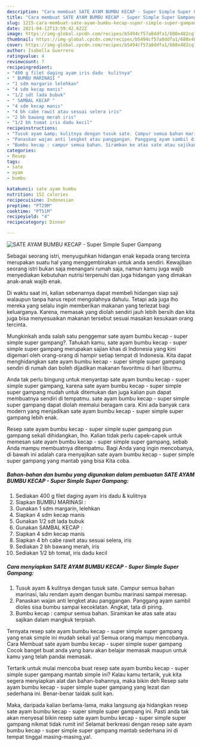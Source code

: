```yaml
---
description: "Cara membuat SATE AYAM BUMBU KECAP - Super Simple Super Gampang yang enak dan Mudah Dibuat"
title: "Cara membuat SATE AYAM BUMBU KECAP - Super Simple Super Gampang yang enak dan Mudah Dibuat"
slug: 1215-cara-membuat-sate-ayam-bumbu-kecap-super-simple-super-gampang-yang-enak-dan-mudah-dibuat
date: 2021-04-12T13:59:42.622Z
image: https://img-global.cpcdn.com/recipes/b5494cf57a8ddfa1/680x482cq70/sate-ayam-bumbu-kecap-super-simple-super-gampang-foto-resep-utama.jpg
thumbnail: https://img-global.cpcdn.com/recipes/b5494cf57a8ddfa1/680x482cq70/sate-ayam-bumbu-kecap-super-simple-super-gampang-foto-resep-utama.jpg
cover: https://img-global.cpcdn.com/recipes/b5494cf57a8ddfa1/680x482cq70/sate-ayam-bumbu-kecap-super-simple-super-gampang-foto-resep-utama.jpg
author: Isabella Guerrero
ratingvalue: 4
reviewcount: 7
recipeingredient:
- "400 g filet daging ayam iris dadu  kulitnya"
- " BUMBU MARINASI "
- "1 sdm margarin lelehkan"
- "4 sdm kecap manis"
- "1/2 sdt lada bubuk"
- " SAMBAL KECAP "
- "4 sdm kecap manis"
- "4 bh cabe rawit atau sesuai selera iris"
- "2 bh bawang merah iris"
- "1/2 bh tomat iris dadu kecil"
recipeinstructions:
- "Tusuk ayam &amp; kulitnya dengan tusuk sate. Campur semua bahan marinasi, lalu rendam ayam dengan bumbu marinasi sampai meresap."
- "Panaskan wajan anti lengket atau panggangan. Panggang ayam sambil dioles sisa bumbu sampai kecoklatan. Angkat, tata di piring."
- "Bumbu kecap : campur semua bahan. Siramkan ke atas sate atau sajikan dalam mangkuk terpisah."
categories:
- Resep
tags:
- sate
- ayam
- bumbu

katakunci: sate ayam bumbu 
nutrition: 152 calories
recipecuisine: Indonesian
preptime: "PT29M"
cooktime: "PT51M"
recipeyield: "4"
recipecategory: Dinner

---
```



![SATE AYAM BUMBU KECAP - Super Simple Super Gampang](https://img-global.cpcdn.com/recipes/b5494cf57a8ddfa1/680x482cq70/sate-ayam-bumbu-kecap-super-simple-super-gampang-foto-resep-utama.jpg)

Sebagai seorang istri, menyuguhkan hidangan enak kepada orang tercinta merupakan suatu hal yang menggembirakan untuk anda sendiri. Kewajiban seorang istri bukan saja menangani rumah saja, namun kamu juga wajib menyediakan kebutuhan nutrisi terpenuhi dan juga hidangan yang dimakan anak-anak wajib enak.

Di waktu  saat ini, kalian sebenarnya dapat membeli hidangan siap saji walaupun tanpa harus repot mengolahnya dahulu. Tetapi ada juga lho mereka yang selalu ingin memberikan makanan yang terlezat bagi keluarganya. Karena, memasak yang diolah sendiri jauh lebih bersih dan kita juga bisa menyesuaikan makanan tersebut sesuai masakan kesukaan orang tercinta. 



Mungkinkah anda salah satu penggemar sate ayam bumbu kecap - super simple super gampang?. Tahukah kamu, sate ayam bumbu kecap - super simple super gampang merupakan sajian khas di Indonesia yang kini digemari oleh orang-orang di hampir setiap tempat di Indonesia. Kita dapat menghidangkan sate ayam bumbu kecap - super simple super gampang sendiri di rumah dan boleh dijadikan makanan favoritmu di hari liburmu.

Anda tak perlu bingung untuk menyantap sate ayam bumbu kecap - super simple super gampang, karena sate ayam bumbu kecap - super simple super gampang mudah untuk ditemukan dan juga kalian pun dapat membuatnya sendiri di tempatmu. sate ayam bumbu kecap - super simple super gampang dapat diolah memalui beragam cara. Kini ada banyak cara modern yang menjadikan sate ayam bumbu kecap - super simple super gampang lebih enak.

Resep sate ayam bumbu kecap - super simple super gampang pun gampang sekali dihidangkan, lho. Kalian tidak perlu capek-capek untuk memesan sate ayam bumbu kecap - super simple super gampang, sebab Anda mampu membuatnya ditempatmu. Bagi Anda yang ingin mencobanya, di bawah ini adalah cara menyajikan sate ayam bumbu kecap - super simple super gampang yang mantab yang bisa Kita coba.

<!--inarticleads1-->

##### Bahan-bahan dan bumbu yang digunakan dalam pembuatan SATE AYAM BUMBU KECAP - Super Simple Super Gampang:

1. Sediakan 400 g filet daging ayam iris dadu &amp; kulitnya
1. Siapkan  BUMBU MARINASI :
1. Gunakan 1 sdm margarin, lelehkan
1. Siapkan 4 sdm kecap manis
1. Gunakan 1/2 sdt lada bubuk
1. Gunakan  SAMBAL KECAP :
1. Siapkan 4 sdm kecap manis
1. Siapkan 4 bh cabe rawit atau sesuai selera, iris
1. Sediakan 2 bh bawang merah, iris
1. Sediakan 1/2 bh tomat, iris dadu kecil




<!--inarticleads2-->

##### Cara menyiapkan SATE AYAM BUMBU KECAP - Super Simple Super Gampang:

1. Tusuk ayam &amp; kulitnya dengan tusuk sate. Campur semua bahan marinasi, lalu rendam ayam dengan bumbu marinasi sampai meresap.
1. Panaskan wajan anti lengket atau panggangan. Panggang ayam sambil dioles sisa bumbu sampai kecoklatan. Angkat, tata di piring.
1. Bumbu kecap : campur semua bahan. Siramkan ke atas sate atau sajikan dalam mangkuk terpisah.




Ternyata resep sate ayam bumbu kecap - super simple super gampang yang enak simple ini mudah sekali ya! Semua orang mampu mencobanya. Cara Membuat sate ayam bumbu kecap - super simple super gampang Cocok banget buat anda yang baru akan belajar memasak maupun untuk kamu yang telah pandai memasak.

Tertarik untuk mulai mencoba buat resep sate ayam bumbu kecap - super simple super gampang mantab simple ini? Kalau kamu tertarik, yuk kita segera menyiapkan alat dan bahan-bahannya, maka bikin deh Resep sate ayam bumbu kecap - super simple super gampang yang lezat dan sederhana ini. Benar-benar taidak sulit kan. 

Maka, daripada kalian berlama-lama, maka langsung aja hidangkan resep sate ayam bumbu kecap - super simple super gampang ini. Pasti anda tak akan menyesal bikin resep sate ayam bumbu kecap - super simple super gampang nikmat tidak rumit ini! Selamat berkreasi dengan resep sate ayam bumbu kecap - super simple super gampang mantab sederhana ini di tempat tinggal masing-masing,ya!.

